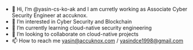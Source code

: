 - 👋 Hi, I’m @yasin-cs-ko-ak and I am curretly working as Associate Cyber Security Engineer at accuknox.
- 👀 I’m interested in Cyber Security and Blockchain
- 🌱 I’m currently learning cloud-native security engineering
- 💞️ I’m looking to collaborate on cloud-native projects
- 📫 How to reach me yasin@accuknox.com / yasindce1998@gmail.com

<!---
yasin-cs-ko-ak/yasin-cs-ko-ak is a ✨ special ✨ repository because its `README.md` (this file) appears on your GitHub profile.
You can click the Preview link to take a look at your changes.
--->
